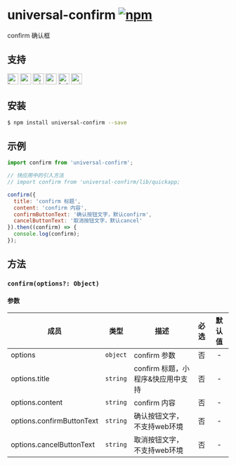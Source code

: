 # universal-confirm [![npm](https://img.shields.io/npm/v/universal-confirm.svg)](https://www.npmjs.com/package/universal-confirm)

confirm 确认框

## 支持
<img alt="browser" src="https://gw.alicdn.com/tfs/TB1uYFobGSs3KVjSZPiXXcsiVXa-200-200.svg" width="25px" height="25px" /> <img alt="weex" src="https://gw.alicdn.com/tfs/TB1jM0ebMaH3KVjSZFjXXcFWpXa-200-200.svg" width="25px" height="25px" /> <img alt="miniApp" src="https://gw.alicdn.com/tfs/TB1bBpmbRCw3KVjSZFuXXcAOpXa-200-200.svg" width="25px" height="25px" /> <img alt="wechatMiniprogram" src="https://img.alicdn.com/tfs/TB1slcYdxv1gK0jSZFFXXb0sXXa-200-200.svg" width="25px" height="25px"> <img alt="bytedanceMicroApp" src="https://gw.alicdn.com/tfs/TB1jFtVzO_1gK0jSZFqXXcpaXXa-200-200.svg" width="25px" height="25px"> <img alt="quickApp" src="https://gw.alicdn.com/tfs/TB1MP7EwQT2gK0jSZPcXXcKkpXa-200-200.svg" width="25px" height="25px">

## 安装

```bash
$ npm install universal-confirm --save
```

## 示例

```js
import confirm from 'universal-confirm';

// 快应用中的引入方法
// import confirm from 'universal-confirm/lib/quickapp;

confirm({
  title: 'confirm 标题',
  content: 'confirm 内容',
  confirmButtonText: '确认按钮文字，默认confirm',
  cancelButtonText: '取消按钮文字，默认cancel'
}).then((confirm) => {
  console.log(confirm);
});
```

## 方法

### `confirm(options?: Object)`

#### 参数
| 成员                      | 类型     | 描述                           | 必选  |  默认值   |
| ------------------------- | -------- | ------------------------------ | :---: | :-------: |
| options                   | `object` | confirm 参数                   |  否   |     -     |
| options.title             | `string` | confirm 标题，小程序&快应用中支持 |  否   |  -  |
| options.content           | `string` | confirm 内容                   |  否   | - |
| options.confirmButtonText | `string` | 确认按钮文字，不支持web环境    |  否   | - |
| options.cancelButtonText  | `string` | 取消按钮文字，不支持web环境    |  否   | -  |
